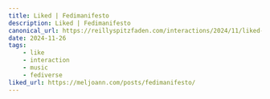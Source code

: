 ```yaml
---
title: Liked | Fedimanifesto
description: Liked | Fedimanifesto
canonical_url: https://reillyspitzfaden.com/interactions/2024/11/liked-fedimanifesto/
date: 2024-11-26
tags: 
    - like
    - interaction
    - music
    - fediverse
liked_url: https://meljoann.com/posts/fedimanifesto/
---
```


